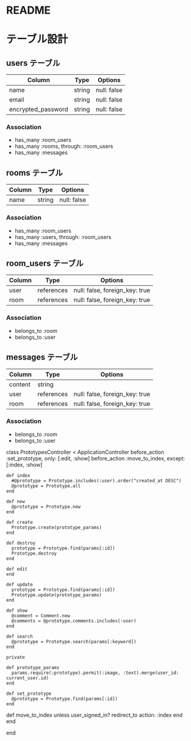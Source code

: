 # README

# テーブル設計

## users テーブル

| Column             | Type   | Options     |
| ------------------ | ------ | ----------- |
| name               | string | null: false |
| email              | string | null: false |
| encrypted_password | string | null: false |

### Association

- has_many :room_users
- has_many :rooms, through: :room_users
- has_many :messages

## rooms テーブル

| Column | Type   | Options     |
| ------ | ------ | ----------- |
| name   | string | null: false |

### Association

- has_many :room_users
- has_many :users, through: :room_users
- has_many :messages

## room_users テーブル

| Column | Type       | Options                        |
| ------ | ---------- | ------------------------------ |
| user   | references | null: false, foreign_key: true |
| room   | references | null: false, foreign_key: true |

### Association

- belongs_to :room
- belongs_to :user

## messages テーブル

| Column  | Type       | Options                        |
| ------- | ---------- | ------------------------------ |
| content | string     |                                |
| user    | references | null: false, foreign_key: true |
| room    | references | null: false, foreign_key: true |

### Association

- belongs_to :room
- belongs_to :user

class PrototypesController < ApplicationController
  before_action :set_prototype, only: [:edit, :show]
  before_action :move_to_index, except: [:index, :show]
  

    def index
      #@prototype = Prototype.includes(:user).order("created_at DESC")
      @prototype = Prototype.all
    end
  
    def new
      @prototype = Prototype.new
    end
  
    def create
      Prototype.create(prototype_params)
    end
  
    def destroy
      prototype = Prototype.find(params[:id])
      Prototype.destroy
    end
  
    def edit
    end
  
    def update
      prototype = Prototype.find(params[:id])
      Prototype.update(prototype_params)
    end
  
    def show
      @comment = Comment.new
      @comments = @prototype.comments.includes(:user)
    end
  
    def search
      @prototype = Prototype.search(params[:keyword])
    end
  
    private
  
    def prototype_params
      params.require(:prototype).permit(:image, :text).merge(user_id: current_user.id)
    end
  
    def set_prototype
      @prototype = Prototype.find(params[:id])
    end
  
  def move_to_index
    unless user_signed_in?
      redirect_to action: :index
    end
  end
 
end